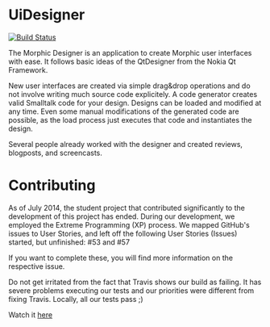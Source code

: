 UiDesigner
===================
[![Build Status](https://travis-ci.org/hpi-swa-teaching/UiDesigner.svg)](https://travis-ci.org/hpi-swa-teaching/UiDesigner)

The Morphic Designer is an application to create Morphic user interfaces with ease. It follows basic ideas of the QtDesigner from the Nokia Qt Framework.

New user interfaces are created via simple drag&drop operations and do not involve writing much source code explicitely. A code generator creates valid Smalltalk code for your design. Designs can be loaded and modified at any time. Even some manual modifications of the generated code are possible, as the load process just executes that code and instantiates the design.

Several people already worked with the designer and created reviews, blogposts, and screencasts.

Contributing
============
As of July 2014, the student project that contributed significantly to the development of this project has ended.
During our development, we employed the Extreme Programming (XP) process. We mapped GitHub's issues to User Stories,
and left off the following User Stories (Issues) started, but unfinished: #53 and #57

If you want to complete these, you will find more information on the respective issue.

Do not get irritated from the fact that Travis shows our build as failing. It has severe problems executing our tests
and our priorities were different from fixing Travis. Locally, all our tests pass ;)

Watch it [here](https://www.youtube.com/watch?v=yTRxZw3DIPw&feature=youtu.be)
